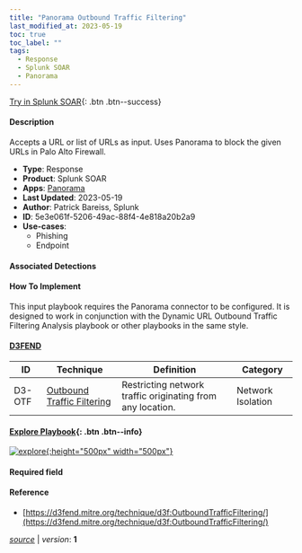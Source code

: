 ```yaml
---
title: "Panorama Outbound Traffic Filtering"
last_modified_at: 2023-05-19
toc: true
toc_label: ""
tags:
  - Response
  - Splunk SOAR
  - Panorama
---
```


[Try in Splunk SOAR](https://www.splunk.com/en_us/software/splunk-security-orchestration-and-automation.html){: .btn .btn--success}

#### Description

Accepts a URL or list of URLs as input. Uses Panorama to block the given URLs in Palo Alto Firewall.

- **Type**: Response
- **Product**: Splunk SOAR
- **Apps**: [Panorama](https://splunkbase.splunk.com/apps?keyword=panorama&filters=product%3Asoar)
- **Last Updated**: 2023-05-19
- **Author**: Patrick Bareiss, Splunk
- **ID**: 5e3e061f-5206-49ac-88f4-4e818a20b2a9
- **Use-cases**:
  - Phishing
  - Endpoint

#### Associated Detections


#### How To Implement
This input playbook requires the Panorama connector to be configured. It is designed to work in conjunction with the Dynamic URL Outbound Traffic Filtering Analysis playbook or other playbooks in the same style.


#### [D3FEND](https://d3fend.mitre.org/)

| ID          | Technique   | Definition     | Category       |
| ----------- | ----------- | -------------- | -------------- |
| D3-OTF | [Outbound Traffic Filtering](https://d3fend.mitre.org/technique/d3f:OutboundTrafficFiltering) | Restricting network traffic originating from any location. | Network Isolation |

#### [Explore Playbook](https://splunk.github.io/soar-playbook-viewer/?playbook=https://raw.githubusercontent.com/phantomcyber/playbooks/latest/Panorama_Outbound_Traffic_Filtering.json){: .btn .btn--info}

[![explore](https://raw.githubusercontent.com/splunk/security_content/develop/playbooks/Panorama_Outbound_Traffic_Filtering.png){:height="500px" width="500px"}](https://splunk.github.io/soar-playbook-viewer/?playbook=https://raw.githubusercontent.com/phantomcyber/playbooks/latest/Panorama_Outbound_Traffic_Filtering.json)

#### Required field


#### Reference

* [https://d3fend.mitre.org/technique/d3f:OutboundTrafficFiltering/](https://d3fend.mitre.org/technique/d3f:OutboundTrafficFiltering/)




[*source*](https://github.com/splunk/security_content/tree/develop/playbooks/Panorama_Outbound_Traffic_Filtering.yml) \| *version*: **1**